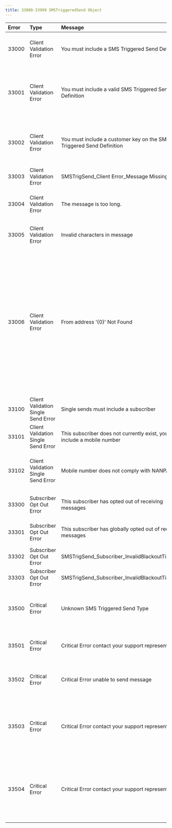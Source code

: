 ```yaml
---
title: 33000-33999 SMSTriggeredSend Object
---
```

<table class="table table-hover">
<thead align="left">
<tr>
<th>Error</th>
<th>Type</th>
<th>Message</th>
<th>Resolution</th>
</tr>
</thead>
<tbody>
<tr>
<td>33000</td>
<td>Client Validation Error</td>
<td>You must include a SMS Triggered Send Definition</td>
<td>Include a SMS triggered send definition in your API call.</td>
</tr>
<tr>
<td>33001</td>
<td>Client Validation Error</td>
<td>You must include a valid SMS Triggered Send Definition</td>
<td>Check to make sure the SMS triggered send definition you wish to use exists.</td>
</tr>
<tr>
<td>33002</td>
<td>Client Validation Error</td>
<td>You must include a customer key on the SMS Triggered Send Definition</td>
<td>Include a valid customer key in the SMS triggered send definition.</td>
</tr>
<tr>
<td>33003</td>
<td>Client Validation Error</td>
<td>SMSTrigSend_Client Error_Message Missing</td>
<td>Enter a valid message for the send.</td>
</tr>
<tr>
<td>33004</td>
<td>Client Validation Error</td>
<td>The message is too long.</td>
<td>Shorten message to accepted SMS standards.</td>
</tr>
<tr>
<td>33005</td>
<td>Client Validation Error</td>
<td>Invalid characters in message</td>
<td>Remove invalid characters in message.</td>
</tr>
<tr>
<td>33006</td>
<td>Client Validation Error</td>
<td>From address '{0}' Not Found</td>
<td><ul>
<li>If the From Address used belongs to you, contact Global Supportfor assistance in solving the error.</li>
<li>If the From Address does not belong to you, choose a valid From Address.</li>
</ul></td>
</tr>
<tr>
<td>33100</td>
<td>Client Validation Single Send Error</td>
<td>Single sends must include a subscriber</td>
<td>Add a valid subscriber to the send.</td>
</tr>
<tr>
<td>33101</td>
<td>Client Validation Single Send Error</td>
<td>This subscriber does not currently exist, you must include a mobile number</td>
<td>Include a valid mobile number in your send.</td>
</tr>
<tr>
<td>33102</td>
<td>Client Validation Single Send Error</td>
<td>Mobile number does not comply with NANPA</td>
<td>Resolve any error with the phone numbers associated with the send.</td>
</tr>
<tr>
<td>33300</td>
<td>Subscriber Opt Out Error</td>
<td>This subscriber has opted out of receiving messages</td>
<td>Remove the subscriber from the send.</td>
</tr>
<tr>
<td>33301</td>
<td>Subscriber Opt Out Error</td>
<td>This subscriber has globally opted out of receiving messages</td>
<td>Remove the subscriber from the send.</td>
</tr>
<tr>
<td>33302</td>
<td>Subscriber Opt Out Error</td>
<td>SMSTrigSend_Subscriber_InvalidBlackoutTime</td>
<td></td>
</tr>
<tr>
<td>33303</td>
<td>Subscriber Opt Out Error</td>
<td>SMSTrigSend_Subscriber_InvalidBlackoutTimeZone</td>
<td></td>
</tr>
<tr>
<td>33500</td>
<td>Critical Error</td>
<td>Unknown SMS Triggered Send Type</td>
<td>Correct the configuration of the SMS triggered send definition</td>
</tr>
<tr>
<td>33501</td>
<td>Critical Error</td>
<td>Critical Error contact your support representative</td>
<td>Contact Global Support- the error has been logged.</td>
</tr>
<tr>
<td>33502</td>
<td>Critical Error</td>
<td>Critical Error unable to send message</td>
<td>Contact Global Support- the error has been logged.</td>
</tr>
<tr>
<td>33503</td>
<td>Critical Error</td>
<td>Critical Error contact your support representative</td>
<td>The application cannot create the send job. Contact Global Support- the error has been logged.</td>
</tr>
<tr>
<td>33504</td>
<td>Critical Error</td>
<td>Critical Error contact your support representative</td>
<td>The application cannot create a new subscriber. Contact Global Support- the error has been logged.</td>
</tr>
</tbody>
</table>